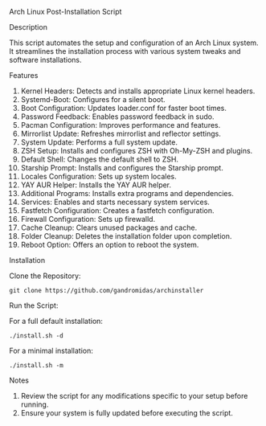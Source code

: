Arch Linux Post-Installation Script

Description

This script automates the setup and configuration of an Arch Linux system. It streamlines the installation process with various system tweaks and software installations.

Features

1. Kernel Headers: Detects and installs appropriate Linux kernel headers.
2. Systemd-Boot: Configures for a silent boot.
3. Boot Configuration: Updates loader.conf for faster boot times.
4. Password Feedback: Enables password feedback in sudo.
5. Pacman Configuration: Improves performance and features.
6. Mirrorlist Update: Refreshes mirrorlist and reflector settings.
7. System Update: Performs a full system update.
8. ZSH Setup: Installs and configures ZSH with Oh-My-ZSH and plugins.
9. Default Shell: Changes the default shell to ZSH.
10. Starship Prompt: Installs and configures the Starship prompt.
11. Locales Configuration: Sets up system locales.
12. YAY AUR Helper: Installs the YAY AUR helper.
13. Additional Programs: Installs extra programs and dependencies.
14. Services: Enables and starts necessary system services.
15. Fastfetch Configuration: Creates a fastfetch configuration.
16. Firewall Configuration: Sets up firewalld.
17. Cache Cleanup: Clears unused packages and cache.
18. Folder Cleanup: Deletes the installation folder upon completion.
19. Reboot Option: Offers an option to reboot the system.

Installation

Clone the Repository: 

    git clone https://github.com/gandromidas/archinstaller

Run the Script:

For a full default installation:

    ./install.sh -d

For a minimal installation:

    ./install.sh -m

Notes

1. Review the script for any modifications specific to your setup before running.
2. Ensure your system is fully updated before executing the script.
